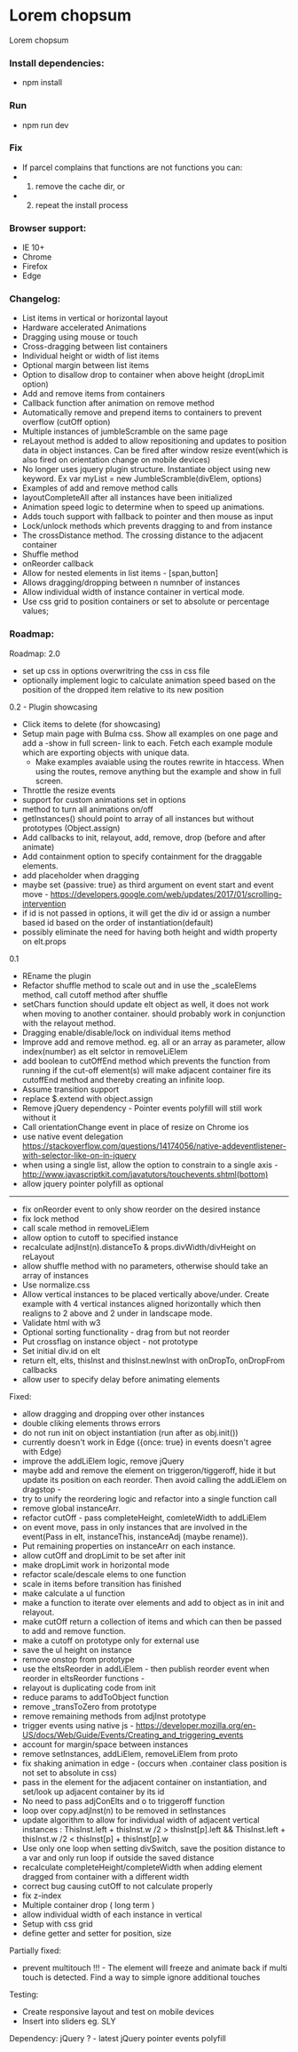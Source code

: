# Lorem chopsum
Lorem chopsum

<!-- [Vertical demo](https://www.nielshtg.dk/loremchopsum/vertical)
[Horizontal Demo](https://www.nielshtg.dk/loremchopsum/horizontal) -->

### Install dependencies:
- npm install

### Run
- npm run dev

### Fix
 - If parcel complains that functions are not functions you can:
 - 1. remove the cache dir, or
 - 2. repeat the install process

 ### Browser support:
  - IE 10+
  - Chrome
  - Firefox
  - Edge

### Changelog:
- List items in vertical or horizontal layout
- Hardware accelerated Animations
- Dragging using mouse or touch
- Cross-dragging between list containers
- Individual height or width of list items
- Optional margin between list items
- Option to disallow drop to container when above height (dropLimit option)
- Add and remove items from containers
- Callback function after animation on remove method
- Automatically remove and prepend items to containers to prevent overflow (cutOff option)
- Multiple instances of jumbleScramble on the same page
- reLayout method is added to allow repositioning and updates to position data in object instances. Can be fired after window resize event(which is also fired on orientation change on mobile devices)
- No longer uses jquery plugin structure. Instantiate object using new keyword. Ex var myList = new JumbleScramble(divElem, options)
- Examples of add and remove method calls
- layoutCompleteAll after all instances have been initialized
- Animation speed logic to determine when to speed up animations.
- Adds touch support with fallback to pointer and then mouse as input
- Lock/unlock methods which prevents dragging to and from instance
- The crossDistance method. The crossing distance to the adjacent container
- Shuffle method
- onReorder callback
- Allow for nested elements in list items - [span,button]
- Allows dragging/dropping between n numnber of instances
- Allow individual width of instance container in vertical mode.
- Use css grid to position containers or set to absolute or percentage values;

### Roadmap:

Roadmap:
2.0
- set up css in options overwritring the css in css file
- optionally implement logic to calculate animation speed based on the position of the dropped item relative to its new position

0.2 - Plugin showcasing
- Click items to delete (for showcasing)
- Setup main page with Bulma css. Show all examples on one page and add a -show in full screen- link to each. Fetch each example module which are exporting objects with unique data.
  * Make examples avaiable using the routes rewrite in htaccess. When using the routes, remove anything but the example and show in full screen.
- Throttle the resize events
- support for custom animations set in options
- method to turn all animations on/off
- getInstances() should point to array of all instances but without prototypes (Object.assign)
- Add callbacks to init, relayout, add, remove, drop (before and after animate)
- Add containment option to specify containment for the draggable elements.
- add placeholder when dragging
- maybe set {passive: true} as third argument on event start and event move - https://developers.google.com/web/updates/2017/01/scrolling-intervention
- if id is not passed in options, it will get the div id or assign a number based id based on the order of instantiation(default)
- possibly eliminate the need for having both height and width property on elt.props

0.1
- REname the plugin
- Refactor shuffle method to scale out and in use the _scaleElems method, call cutoff method after shuffle
- setChars function should update elt object as well, it does not work when moving to another container. should probably work in conjunction with the relayout method.
- Dragging enable/disable/lock on individual items method
- Improve add and remove method. eg. all or an array as parameter, allow index(number) as elt selctor in removeLiElem
- add boolean to cutOffEnd method which prevents the function from running if the cut-off element(s) will make adjacent container fire its cutoffEnd method and thereby creating an infinite loop.
- Assume transition support
- replace $.extend with object.assign
- Remove jQuery dependency - Pointer events polyfill will still work without it
- Call orientationChange event in place of resize on Chrome ios
- use native event delegation https://stackoverflow.com/questions/14174056/native-addeventlistener-with-selector-like-on-in-jquery
- when using a single list, allow the option to constrain to a single axis - http://www.javascriptkit.com/javatutors/touchevents.shtml(bottom)
- allow jquery pointer polyfill as optional
--------------------------------------------------
- fix onReorder event to only show reorder on the desired instance
- fix lock method
- call scale method in removeLiElem
- allow option to cutoff to specified instance
- recalculate adjInst(n).distanceTo & props.divWidth/divHeight on reLayout
- allow shuffle method with no parameters, otherwise should take an array of instances
- Use normalize.css
- Allow vertical instances to be placed vertically above/under. Create example with 4 vertical instances aligned horizontally which then realigns to 2 above and 2 under in landscape mode.
- Validate html with w3
- Optional sorting functionality - drag from but not reorder
- Put crossflag on instance object - not prototype
- Set initial div.id on elt
- return elt, elts, thisInst and thisInst.newInst with onDropTo, onDropFrom callbacks
- allow user to specify delay before animating elements

Fixed:
- allow dragging and dropping over other instances 
- double cliking elements throws errors 
- do not run init on object instantiation (run after as obj.init())
- currently doesn't work in Edge  ({once: true} in events doesn't agree with Edge)
- improve the addLiElem logic, remove jQuery
- maybe add and remove the element on triggeron/tiggeroff, hide it but update its position on each reorder. Then avoid calling the addLiElem on dragstop - 
- try to unify the reordering logic and refactor into a single function call
- remove global instanceArr. 
- refactor cutOff - pass completeHeight, comleteWidth to addLiElem
- on event move, pass in only instances that are involved in the event(Pass in elt, instanceThis, instanceAdj (maybe rename)). 
- Put remaining properties on instanceArr on each instance. 
- allow cutOff and dropLimit to be set after init
- make dropLimit work in horizontal mode
- refactor scale/descale elems to one function 
- scale in items before transition has finished 
- make calculate a ul function
- make a function to iterate  over elements and add to object as in init and relayout.
- make cutOff return a collection of items and which can then be passed to add and remove function. 
- make a cutoff on prototype only for external use
- save the ul height on instance
- remove onstop from prototype
- use the eltsReorder in addLiElem - then publish reorder event when reorder in eltsReorder functions - 
- relayout is duplicating code from init
- reduce params to addToObject function 
- remove _transToZero from prototype
- remove remaining methods from adjInst prototype
- trigger events using native js - https://developer.mozilla.org/en-US/docs/Web/Guide/Events/Creating_and_triggering_events 
- account for margin/space  between instances
- remove setInstances, addLiElem, removeLiElem from proto 
- fix shaking animation in edge -  (occurs when .container class position is not set to absolute in css)
- pass in the element for the adjacent container on instantiation, and set/look up adjacent container by its id 
- No need to pass adjConElts and o to triggeroff function
- loop over copy.adjInst(n) to be removed in setInstances
- update algorithm to allow for individual width of adjacent vertical instances :
ThisInst.left + thisInst.w /2 > thisInst[p].left && ThisInst.left + thisInst.w /2 < thisInst[p] + thisInst[p].w
- Use only one loop when setting divSwitch, save the position distance to a var and only run loop if outside the saved distance
- recalculate completeHeight/completeWidth when adding element dragged from container with a different width
- correct bug causing cutOff to not calculate properly
- fix z-index
- Multiple container drop ( long term ) 
- allow individual width of each instance in vertical
- Setup with css grid
- define getter and setter for position, size

Partially fixed:
- prevent multitouch !!! - The element will freeze and animate back if multi touch is detected. Find a way to simple ignore additional touches

Testing:
- Create responsive layout and test on mobile devices
- Insert into sliders eg. SLY

Dependency:
jQuery ? - latest
jQuery pointer events polyfill

